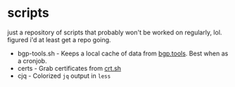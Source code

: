 # scripts
just a repository of scripts that probably won't be worked on regularly, lol. figured i'd at least get a repo going.

- bgp-tools.sh - Keeps a local cache of data from [bgp.tools](https://bgp.tools). Best when as a cronjob.
- certs - Grab certificates from [crt.sh](https://crt.sh)
- cjq - Colorized `jq` output in `less`
